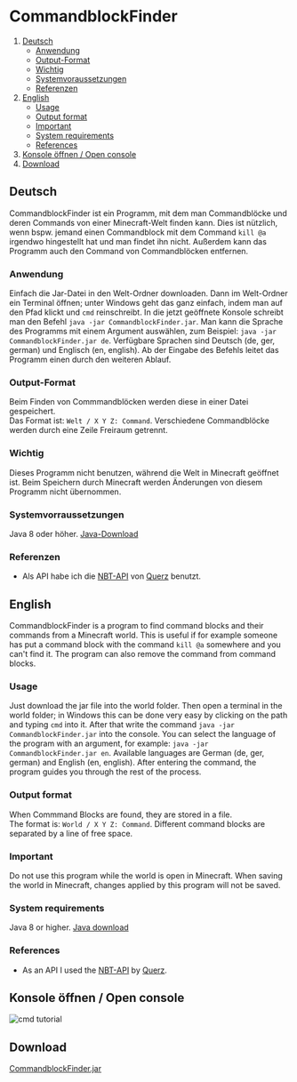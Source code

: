 # CommandblockFinder

1. [Deutsch](#deutsch)
   - [Anwendung](#anwendung)
   - [Output-Format](#output-format)
   - [Wichtig](#wichtig)
   - [Systemvoraussetzungen](#systemvorraussetzungen)
   - [Referenzen](#referenzen)
2. [English](#english)
   - [Usage](#usage)
   - [Output format](#output-format-1)
   - [Important](#important)
   - [System requirements](#system-requirements)
   - [References](#references)
3. [Konsole öffnen / Open console](#konsole-öffnen--open-console)
4. [Download](#download)

## Deutsch
CommandblockFinder ist ein Programm, mit dem man Commandblöcke und deren Commands von einer Minecraft-Welt finden kann. Dies ist nützlich, wenn bspw. jemand einen Commandblock mit dem Command `kill @a` irgendwo hingestellt hat und man findet ihn nicht. Außerdem kann das Programm auch den Command von Commandblöcken entfernen.
### Anwendung
Einfach die Jar-Datei in den Welt-Ordner downloaden. Dann im Welt-Ordner ein Terminal öffnen; unter Windows geht das ganz einfach, indem man auf den Pfad klickt und `cmd` reinschreibt. In die jetzt geöffnete Konsole schreibt man den Befehl `java -jar CommandblockFinder.jar`. Man kann die Sprache des Programms mit einem Argument auswählen, zum Beispiel: `java -jar CommandblockFinder.jar de`. Verfügbare Sprachen sind Deutsch (de, ger, german) und Englisch (en, english). Ab der Eingabe des Befehls leitet das Programm einen durch den weiteren Ablauf.
### Output-Format
Beim Finden von Commmandblöcken werden diese in einer Datei gespeichert.  
Das Format ist: `Welt / X Y Z: Command`. Verschiedene Commandblöcke werden durch eine Zeile Freiraum getrennt.
### Wichtig
Dieses Programm nicht benutzen, während die Welt in Minecraft geöffnet ist. Beim Speichern durch Minecraft werden Änderungen von diesem Programm nicht übernommen.
### Systemvorraussetzungen
Java 8 oder höher. [Java-Download](https://java.com/de/)
### Referenzen
- Als API habe ich die [NBT-API](https://github.com/Querz/NBT) von [Querz](https://github.com/Querz/) benutzt.

## English
CommandblockFinder is a program to find command blocks and their commands from a Minecraft world. This is useful if for example someone has put a command block with the command `kill @a` somewhere and you can't find it. The program can also remove the command from command blocks.
### Usage
Just download the jar file into the world folder. Then open a terminal in the world folder; in Windows this can be done very easy by clicking on the path and typing `cmd` into it. After that write the command `java -jar CommandblockFinder.jar` into the console. You can select the language of the program with an argument, for example: `java -jar CommandblockFinder.jar en`. Available languages are German (de, ger, german) and English (en, english). After entering the command, the program guides you through the rest of the process.
### Output format
When Commmand Blocks are found, they are stored in a file.  
The format is: `World / X Y Z: Command`. Different command blocks are separated by a line of free space.
### Important
Do not use this program while the world is open in Minecraft. When saving the world in Minecraft, changes applied by this program will not be saved.
### System requirements
Java 8 or higher. [Java download](https://java.com/en/)
### References
- As an API I used the [NBT-API](https://github.com/Querz/NBT) by [Querz](https://github.com/Querz/).

## Konsole öffnen / Open console
![cmd tutorial](https://github.com/Rapha149/CommandblockFinder/blob/master/cmd.gif)

## Download
[CommandblockFinder.jar](https://www.dropbox.com/s/ll9qjp9p9z0jksp/CommandblockFinder.jar?dl=1)
